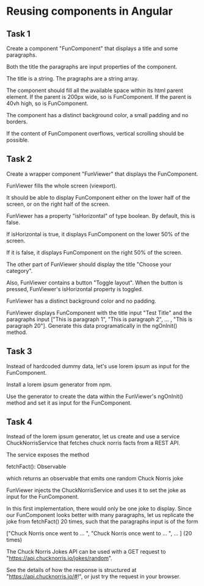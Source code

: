 # Reusing components in Angular



## Task 1

Create a component "FunComponent" that displays a title and some paragraphs.

Both the title the paragraphs are input properties of the component.

The title is a string. The pragraphs are a string array.

The component should fill all the available space within its html parent element. If the parent is 200px wide, so is FunComponent. If the parent is 40vh high, so is FunComponent.

The component has a distinct background color, a small padding and no borders.

If the content of FunComponent overflows, vertical scrolling should be possible.

## Task 2

Create a wrapper component "FunViewer" that displays the FunComponent.

FunViewer fills the whole screen (viewport).

It should be able to display FunComponent either on the lower half of the screen, or on the right half of the screen.

FunViewer has a property "isHorizontal" of type boolean. By default, this is false.

If isHorizontal is true, it displays FunComponent on the lower 50% of the screen.

If it is false, it displays FunComponent on the right 50% of the screen.

The other part of FunViewer should display the title "Choose your category".

Also, FunViewer contains a button "Toggle layout". When the button is pressed, FunViewer's isHorizontal property is toggled.

FunViewer has a distinct background color and no padding.

FunViewer displays FunComponent with the title input "Test Title" and the paragraphs input ["This is paragraph 1", "This is paragraph 2", ... , "This is paragraph 20"]. Generate this data programatically in the ngOnInit() method.

## Task 3

Instead of hardcoded dummy data, let's use lorem ipsum as input for the FunComponent.

Install a lorem ipsum generator from npm.

Use the generator to create the data within the FunViewer's ngOnInit() method and set it as input for the FunComponent.


## Task 4

Instead of the lorem ipsum generator, let us create and use a service ChuckNorrisService that fetches chuck norris facts from a REST API. 

The service exposes the method

fetchFact(): Observable<string>

which returns an observable that emits one random Chuck Norris joke

FunViewer injects the ChuckNorrisService and uses it to set the joke as input for the FunComponent.

In this first implementation, there would only be one joke to display. Since our FunComponent looks better with many paragraphs, let us replicate the joke from fetchFact() 20 times, such that the paragraphs input is of the form 

["Chuck Norris once went to ... ", "Chuck Norris once went to ... ", ... ]  (20 times)

The Chuck Norris Jokes API can be used with a GET request to "https://api.chucknorris.io/jokes/random". 

See the details of how the response is structured at "https://api.chucknorris.io/#!", or just try the request in your browser.
